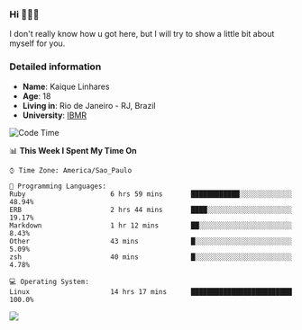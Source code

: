 ### Hi 🙋🏽‍♂️

I don't really know how u got here, but I will try to show a little bit about myself for you.

### Detailed information

* **Name**: Kaique Linhares
* **Age**: 18
* **Living in**: Rio  de Janeiro - RJ, Brazil
* **University**: [IBMR](https://www.ibmr.br/)

<!--START_SECTION:waka-->
![Code Time](http://img.shields.io/badge/Code%20Time-281%20hrs%2025%20mins-blue)

📊 **This Week I Spent My Time On** 

```text
⌚︎ Time Zone: America/Sao_Paulo

💬 Programming Languages: 
Ruby                     6 hrs 59 mins       ████████████░░░░░░░░░░░░░   48.94% 
ERB                      2 hrs 44 mins       ████░░░░░░░░░░░░░░░░░░░░░   19.17% 
Markdown                 1 hr 12 mins        ██░░░░░░░░░░░░░░░░░░░░░░░   8.43% 
Other                    43 mins             █░░░░░░░░░░░░░░░░░░░░░░░░   5.09% 
zsh                      40 mins             █░░░░░░░░░░░░░░░░░░░░░░░░   4.78%

💻 Operating System: 
Linux                    14 hrs 17 mins      █████████████████████████   100.0%

```


<!--END_SECTION:waka-->

<a href="https://www.linkedin.com/in/kaique-linhares-25a840208/"  target="_blank"><img src="https://img.shields.io/badge/-LinkedIn-%230077B5?style=for-the-badge&logo=linkedin&logoColor=white" target="_blank"></a>
